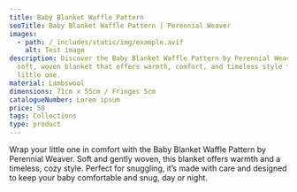 ```yaml
---
title: Baby Blanket Waffle Pattern
seoTitle: Baby Blanket Waffle Pattern | Perennial Weaver
images:
  - path: /_includes/static/img/example.avif
    alt: Test image
description: Discover the Baby Blanket Waffle Pattern by Perennial Weaver – a
  soft, woven blanket that offers warmth, comfort, and timeless style for your
  little one.
material: Lambswool
dimensions: 71cm x 55cm / Fringes 5cm
catalogueNumber: Lorem ipsum
price: 50
tags: Collections
type: product
---
```

Wrap your little one in comfort with the Baby Blanket Waffle Pattern by Perennial Weaver. Soft and gently woven, this blanket offers warmth and a timeless, cozy style. Perfect for snuggling, it’s made with care and designed to keep your baby comfortable and snug, day or night.
